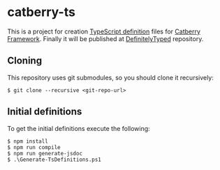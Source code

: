 catberry-ts
===========
This is a project for creation [TypeScript definition][definitelytyped] files
for [Catberry Framework][catberry]. Finally it will be published at
[DefinitelyTyped][definitelytyped] repository.

[catberry]: http://catberry.org/
[definitelytyped]: http://definitelytyped.org/

Cloning
-------
This repository uses git submodules, so you should clone it recursively:

    $ git clone --recursive <git-repo-url>

Initial definitions
-------------------
To get the initial definitions execute the following:

    $ npm install
    $ npm run compile
    $ npm run generate-jsdoc
    $ .\Generate-TsDefinitions.ps1
